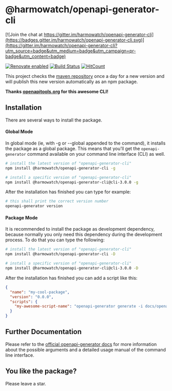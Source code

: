 # @harmowatch/openapi-generator-cli

[![Join the chat at https://gitter.im/harmowatch/openapi-generator-cli](https://badges.gitter.im/harmowatch/openapi-generator-cli.svg)](https://gitter.im/harmowatch/openapi-generator-cli?utm_source=badge&utm_medium=badge&utm_campaign=pr-badge&utm_content=badge)

[![Renovate enabled](https://img.shields.io/badge/renovate-enabled-brightgreen.svg)](https://renovateapp.com/)
[![Build Status](https://travis-ci.org/HarmoWatch/openapi-generator-cli.svg?branch=master)](https://travis-ci.org/HarmoWatch/openapi-generator-cli)
[![HitCount](http://hits.dwyl.io/harmowatch/openapi-generator-cli.svg)](http://hits.dwyl.com/harmowatch/openapi-generator-cli)

This project checks the [maven repository](https://mvnrepository.com/artifact/org.openapitools/openapi-generator-cli) 
once a day for a new version and will publish this new version automatically as an npm package.

**Thanks [openapitools.org](https://openapitools.org) for this awesome CLI!**

## Installation

There are several ways to install the package.

#### Global Mode

In global mode (ie, with -g or --global appended to the command), it installs the package as a global package. This 
means that you'll get the `openapi-generator` command available on your command line interface (CLI) as well.

```sh
# install the latest version of "openapi-generator-cli"
npm install @harmowatch/openapi-generator-cli -g

# install a specific version of "openapi-generator-cli"
npm install @harmowatch/openapi-generator-cli@cli-3.0.0 -g
```

After the installation has finished you can type for example:

```sh
# this shall print the correct version number
openapi-generator version
```

#### Package Mode

It is recommended to install the package as development dependency, because normally you only need this dependency
during the development process. To do that you can type the following:

```sh
# install the latest version of "openapi-generator-cli"
npm install @harmowatch/openapi-generator-cli -D

# install a specific version of "openapi-generator-cli"
npm install @harmowatch/openapi-generator-cli@cli-3.0.0 -D
```

After the installation has finished you can add a script like this:

```json
{
  "name": "my-cool-package",
  "version": "0.0.0",
  "scripts": {
    "my-awesome-script-name": "openapi-generator generate -i docs/openapi.yaml -g typescript-angular -o generated-sources/openapi --additional-properties=\"ngVersion=6.1.7\"",
  }
}
```

## Further Documentation

Please refer to the [official openapi-generator docs](https://github.com/OpenAPITools/openapi-generator#3---usage) for
more information about the possible arguments and a detailed usage manual of the command line interface.

## You like the package?

Please leave a star.